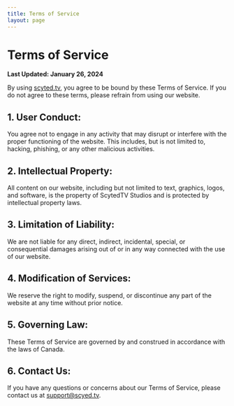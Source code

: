 ```yaml
---
title: Terms of Service
layout: page
---
```


# Terms of Service

**Last Updated: January 26, 2024**

By using [scyted.tv](https://www.scyted.tv/), you agree to be bound by these Terms of Service. If you do not agree to these terms, please refrain from using our website.

## 1. User Conduct:

You agree not to engage in any activity that may disrupt or interfere with the proper functioning of the website. This includes, but is not limited to, hacking, phishing, or any other malicious activities.

## 2. Intellectual Property:

All content on our website, including but not limited to text, graphics, logos, and software, is the property of ScytedTV Studios and is protected by intellectual property laws.

## 3. Limitation of Liability:

We are not liable for any direct, indirect, incidental, special, or consequential damages arising out of or in any way connected with the use of our website.

## 4. Modification of Services:

We reserve the right to modify, suspend, or discontinue any part of the website at any time without prior notice.

## 5. Governing Law:

These Terms of Service are governed by and construed in accordance with the laws of Canada.

## 6. Contact Us:

If you have any questions or concerns about our Terms of Service, please contact us at [support@scyed.tv](mailto:support@scyed.tv).